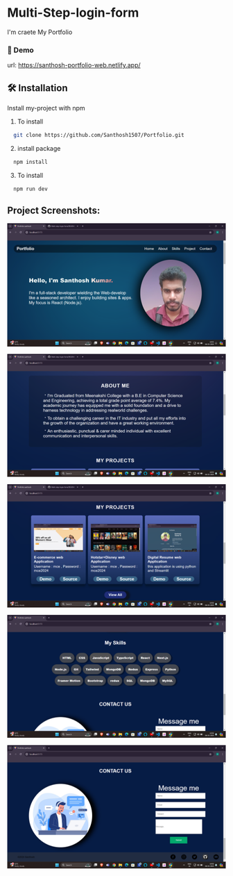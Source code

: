 # Multi-Step-login-form

I'm craete My Portfolio

### 🔗 Demo

url: https://santhosh-portfolio-web.netlify.app/

## 🛠 Installation

Install my-project with npm

1. To install
```bash
  git clone https://github.com/Santhosh1507/Portfolio.git
```
2. install package
```bash
  npm install 
```
3. To install
```bash
  npm run dev
```
## Project Screenshots:
![alt text](<images/sample-image/Screenshot 2024-05-06 195555.png>)

![alt text](<images/sample-image/Screenshot 2024-05-06 195600.png>)

![alt text](<images/sample-image/Screenshot 2024-05-06 195607.png>)

![alt text](<images/sample-image/Screenshot 2024-05-06 195618.png>)

![alt text](<images/sample-image/Screenshot 2024-05-06 195623.png>)

